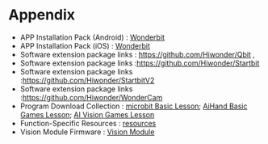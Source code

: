 # Appendix

* APP Installation Pack (Android) : [Wonderbit](https://play.google.com/store/apps/details?id=com.hiwonder.wonderbit)
* APP Installation Pack (iOS) : [Wonderbit](https://apps.apple.com/us/app/wonderbit/id1462598241)
* Software extension package links : <https://github.com/Hiwonder/Qbit> ,
* Software extension package links :<https://github.com/Hiwonder/Startbit>
* Software extension package links :<https://github.com/Hiwonder/StartbitV2>
* Software extension package links :<https://github.com/Hiwonder/WonderCam>
* Program Download Collection : [microbit Basic Lesson](../_static/source_code/microbit_basic_lesson.zip); [AiHand Basic Games Lesson](../_static/source_code/aihand_basic_games_lesson.zip); [AI Vision Games Lesson](../_static/source_code/ai_vision_games_lesson.zip)
* Function-Specific Resources : [resources](../_static/source_code/Function-Specific%20Resources.zip)
* Vision Module Firmware  : [Vision Module](https://drive.google.com/drive/folders/1PLZf-wtTB-cBkXgInDiZfqn03nBT2GEK?usp=sharing)